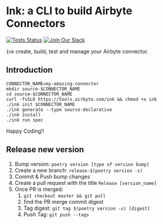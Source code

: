# Ink: a CLI to build Airbyte Connectors

[![Tests Status](https://img.shields.io/github/workflow/status/michel-tricot/ink/build)](https://github.com/michel-tricot/ink/workflows/build/badge.svg?branch=master&event=push)
[![Join Our Slack](https://img.shields.io/static/v1?message=Join%20our%20Slack&logo=slack&color=blueviolet&labelColor=grey&label=)](https://slack.airbyte.com)

`Ink` create, build, test and manage your Airbyte connector.

## Introduction

```
CONNECTOR_NAME=my-amazing-connector
mkdir source-$CONNECTOR_NAME
cd source-$CONNECTOR_NAME
curl -fsSLO https://tools.airbyte.com/ink && chmod +x ink
./ink init $CONNECTOR_NAME
./ink generate --type source-declarative
./ink install
./ink run spec
```

Happy Coding!!


## Release new version
1. Bump version: `poetry version [type of version bump]`
2. Create a new branch: `release-$(poetry version -s)`
3. Commit & Push bump changes
4. Create a pull request with the title `Release [version_name]`
5. Once PR is merged:
   1. `git checkout master && git pull`
   2. find the PR merge commit digest
   3. Tag digest: `git tag $(poetry version -s) [digest]`
   4. Push Tag: `git push --tags` 

